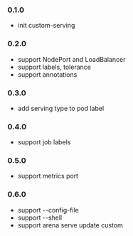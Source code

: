 ### 0.1.0

* init custom-serving


### 0.2.0

* support NodePort and LoadBalancer
* support labels, tolerance
* support annotations

### 0.3.0

* add serving type to pod label

### 0.4.0

* support job labels

### 0.5.0 

* support metrics port

### 0.6.0

* support --config-file
* support --shell
* support arena serve update custom
